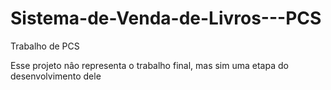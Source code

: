 # Sistema-de-Venda-de-Livros---PCS
Trabalho de PCS 

Esse projeto nâo representa o trabalho final, mas sim uma etapa do desenvolvimento dele
